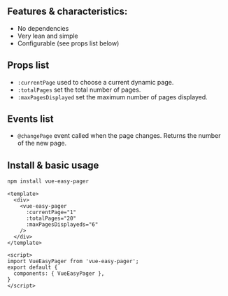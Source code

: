 ## Features & characteristics:
* No dependencies
* Very lean and simple
* Configurable (see props list below)

## Props list
* `:currentPage` used to choose a current dynamic page.
* `:totalPages` set the total number of pages.
* `:maxPagesDisplayed` set the maximum number of pages displayed.

## Events list
* `@changePage` event called when the page changes. Returns the number of the new page.

## Install & basic usage

```bash
npm install vue-easy-pager
``` 

```vue
<template>
  <div>
    <vue-easy-pager
      :currentPage="1"
      :totalPages="20"
      :maxPagesDisplayeds="6"
    />
  </div>
</template>

<script>
import VueEasyPager from 'vue-easy-pager';
export default {
  components: { VueEasyPager },
}
</script>

```